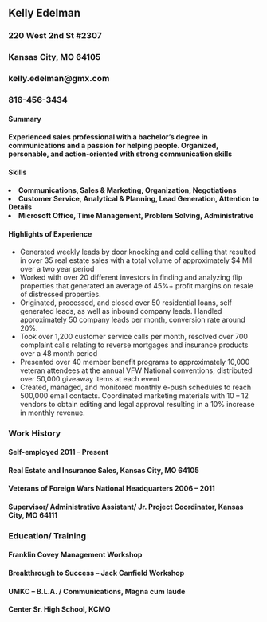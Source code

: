 <!DOCTYPE html>
<html lang="en">
<head>
<meta content="text/html;charset=utf-8" http-equiv="Content-Type">
<meta content="utf-8" http-equiv="encoding">

<body>
<div>
 <title>My Prime Academy Application Submission</title></div>
<div>
<h2><b>Kelly Edelman</b></h2>
<h3>220 West 2nd St #2307</h3>
<h3>Kansas City, MO 64105</h3>
<h3>kelly.edelman@gmx.com</h3>
 <h3>816-456-3434</h3> 
</div>
 </div>
 </div>
<div>
<h4><b>Summary</b></h4>
<p>
  
  <h4>Experienced sales professional with a bachelor’s degree in communications and a passion for helping people. Organized, personable, and action-oriented with strong communication skills</h4>
  </p>
</div>
<div><h4><b> Skills </b></h4>
  <h4>
   <li>Communications,		Sales & Marketing,		Organization,		Negotiations</li>
   <li>Customer Service,		Analytical & Planning,		Lead Generation,		Attention to Details</li>
   <li>Microsoft Office,		Time Management,		Problem Solving,		Administrative</li></h4> 
</div>
<div>
<div>
 <h4><b>Highlights of Experience</b></h4>
</div>
<div class"block-content">
<ul>
<li>Generated weekly leads by door knocking and cold calling that resulted in over 35 real estate sales with a total volume of approximately $4 Mil over a two year period</li>
<li>Worked with over 20 different investors in finding and analyzing flip properties that generated an average of 45%+ profit margins on resale of distressed properties.</li>
<li>Originated, processed, and closed over 50 residential loans, self generated leads, as well as inbound company leads. Handled approximately 50 company leads per month, conversion rate around 20%. </li>
<li>Took over 1,200 customer service calls per month, resolved over 700 complaint calls relating to reverse mortgages and insurance products over a 48 month period</li>
<li>Presented over 40 member benefit programs to approximately 10,000 veteran attendees at the annual VFW National conventions; distributed over 50,000 giveaway items at each event</li>
<li>Created, managed, and monitored monthly e-push schedules to reach 500,000 email contacts. Coordinated marketing materials with 10 – 12 vendors to obtain editing and legal approval resulting in a 10% increase in monthly revenue.</li>
</ul>
</div>
</div>
<div>
 <h3><b>Work History</b></h3>
<div>
 <h4><b>Self-employed 2011 – Present</b></h4>
<h4>Real Estate and Insurance Sales, Kansas City, MO 64105</h4>
</div>
<div>
 <h4><b>Veterans of Foreign Wars National Headquarters     2006 – 2011</b></h4>
<h4>Supervisor/ Administrative Assistant/ Jr. Project Coordinator, Kansas City, MO 64111</h4>
</div> 
 <div>
  <p>
  <h3><b>Education/ Training</b></h3>
  <h4>Franklin Covey Management Workshop</h4>
 <h4>Breakthrough to Success – Jack Canfield Workshop</h4>
  <h4>UMKC – B.L.A. / Communications, Magna cum laude</h4>
  <h4>Center Sr. High School, KCMO</h4>
  </p>
 </div>
  
  

